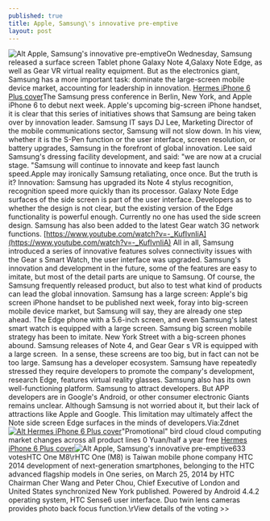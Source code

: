 ```yaml
---
published: true
title: Apple, Samsung\'s innovative pre-emptive
layout: post
---
```

![Alt Apple, Samsung\'s innovative pre-emptive](https://c2.staticflickr.com/8/7428/26986096484_6ac146e1bc_z.jpg)On Wednesday, Samsung released a surface screen Tablet phone Galaxy Note 4,Galaxy Note Edge, as well as Gear VR virtual reality equipment. But as the electronics giant, Samsung has a more important task: dominate the large-screen mobile device market, accounting for leadership in innovation. [Hermes iPhone 6 Plus cover](http://www.malaysia-chronicle.com/index.php?option=com_k2&view=item&id=613207:the-rosmah-wannabes-what-the-vip-wives-buy--flaunt)The Samsung press conference in Berlin, New York, and Apple iPhone 6 to debut next week. Apple\'s upcoming big-screen iPhone handset, it is clear that this series of initiatives shows that Samsung are being taken over by innovation leader. Samsung IT says DJ Lee, Marketing Director of the mobile communications sector, Samsung will not slow down. In his view, whether it is the S-Pen function or the user interface, screen resolution, or battery upgrades, Samsung in the forefront of global innovation. Lee said Samsung\'s dressing facility development, and said: \"we are now at a crucial stage. \"Samsung will continue to innovate and keep fast launch speed.Apple may ironically Samsung retaliating, once once. But the truth is it? Innovation: Samsung has upgraded its Note 4 stylus recognition, recognition speed more quickly than its processor. Galaxy Note Edge surfaces of the side screen is part of the user interface. Developers as to whether the design is not clear, but the existing version of the Edge functionality is powerful enough. Currently no one has used the side screen design. Samsung has also been added to the latest Gear watch 3G network functions. [https://www.youtube.com/watch?v=-_KufIvnIiA](https://www.youtube.com/watch?v=-_KufIvnIiA) All in all, Samsung introduced a series of innovative features solves connectivity issues with the Gear s Smart Watch, the user interface was upgraded. Samsung\'s innovation and development in the future, some of the features are easy to imitate, but most of the detail parts are unique to Samsung. Of course, the Samsung frequently released product, but also to test what kind of products can lead the global innovation. Samsung has a large screen: Apple\'s big screen iPhone handset to be published next week, foray into big-screen mobile device market, but Samsung will say, they are already one step ahead. The Edge phone with a 5.6-inch screen, and even Samsung\'s latest smart watch is equipped with a large screen. Samsung big screen mobile strategy has been to imitate. New York Street with a big-screen phones abound. Samsung releases of Note 4, and Gear Gear s VR is equipped with a large screen.  In a sense, these screens are too big, but in fact can not be too large. Samsung has a developer ecosystem. Samsung have repeatedly stressed they require developers to promote the company\'s development, research Edge, features virtual reality glasses. Samsung also has its own well-functioning platform. Samsung to attract developers. But APP developers are in Google\'s Android, or other consumer electronic Giants remains unclear. Although Samsung is not worried about it, but their lack of attractions like Apple and Google. This limitation may ultimately affect the Note side screen Edge surfaces in the minds of developers.Via:Zdnet[![Alt Hermes iPhone 6 Plus cover](http://www.awacase.com/images/large/i6plus/hermes_case_i6p2003_lrg.jpg)](http://www.awacase.com/hermes-iphone-6-plus-leather-case-rose-p-4858.html)\"Promotional\" bird cloud cloud computing market changes across all product lines 0 Yuan/half a year free [Hermes iPhone 6 Plus cover](http://www.awacase.com/hermes-iphone-6-plus-leather-case-rose-p-4858.html)![Alt Apple, Samsung\'s innovative pre-emptive](https://c2.staticflickr.com/8/7070/27562249476_ffcb844eba.jpg)633 votesHTC One M8\rHTC One (M8) is Taiwan mobile phone company HTC 2014 development of next-generation smartphones, belonging to the HTC advanced flagship models in One series, on March 25, 2014 by HTC Chairman Cher Wang and Peter Chou, Chief Executive of London and United States synchronized New York published. Powered by Android 4.4.2 operating system, HTC Sense6 user interface. Duo twin lens cameras provides photo back focus function.\rView details of the voting >>